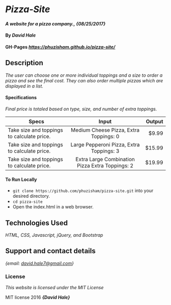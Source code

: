 # _Pizza-Site_

#### _A website for a pizza company., {08/25/2017}_

#### By _**David Hale**_

#### GH-Pages _https://phuzisham.github.io/pizza-site/_

## Description

_The user can choose one or more individual toppings and a size to order a pizza and see the final cost. They can also order multiple pizzas which are displayed in a list._

#### Specifications

_Final price is totaled based on type, size, and number of extra toppings._

| Specs        | Input           | Output  |
| ------------- |:-------------:| -----:|
| Take size and toppings to calculate price.| Medium Cheese Pizza, Extra Toppings: 0| $9.99 |
| Take size and toppings to calculate price.| Large Pepperoni Pizza, Extra Toppings: 3| $15.99 |
| Take size and toppings to calculate price.| Extra Large Combination Pizza Extra Toppings: 2| $19.99 |


#### To Run Locally
* `git clone https://github.com/phuzisham/pizza-site.git` into your desired directory.
* `cd pizza-site`
* Open the index.html in a web browser.

## Technologies Used

_HTML, CSS, Javascript, jQuery, and Bootstrap_

## Support and contact details

_{email: david.hale7@gmail.com}_

### License

*This website is licensed under the MIT License*

MIT license 2016 **_{David Hale}_**
